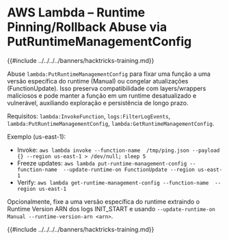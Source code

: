 # AWS Lambda – Runtime Pinning/Rollback Abuse via PutRuntimeManagementConfig

{{#include ../../../../banners/hacktricks-training.md}}

Abuse `lambda:PutRuntimeManagementConfig` para fixar uma função a uma versão específica do runtime (Manual) ou congelar atualizações (FunctionUpdate). Isso preserva compatibilidade com layers/wrappers maliciosos e pode manter a função em um runtime desatualizado e vulnerável, auxiliando exploração e persistência de longo prazo.

Requisitos: `lambda:InvokeFunction`, `logs:FilterLogEvents`, `lambda:PutRuntimeManagementConfig`, `lambda:GetRuntimeManagementConfig`.

Exemplo (us-east-1):
- Invoke: `aws lambda invoke --function-name  /tmp/ping.json --payload {} --region us-east-1 > /dev/null; sleep 5`
- Freeze updates: `aws lambda put-runtime-management-config --function-name  --update-runtime-on FunctionUpdate --region us-east-1`
- Verify: `aws lambda get-runtime-management-config --function-name  --region us-east-1`

Opcionalmente, fixe a uma versão específica do runtime extraindo o Runtime Version ARN dos logs INIT_START e usando `--update-runtime-on Manual --runtime-version-arn <arn>`.

{{#include ../../../../banners/hacktricks-training.md}}
